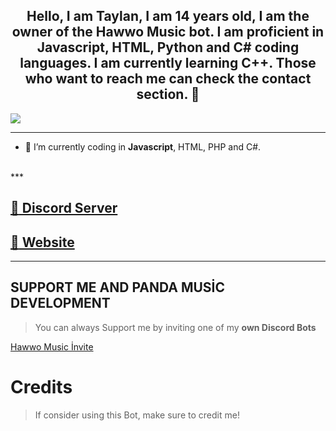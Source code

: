 <div align="center" style"border-radius:15px">
</div>

## <div align="center">Hello, I am Taylan, I am 14 years old, I am the owner of the Hawwo Music bot. I am proficient in Javascript, HTML, Python and C# coding languages. I am currently learning C++. Those who want to reach me can check the contact section. 🚀</div>  

![](https://discord.c99.nl/widget/theme-3/619841555255132160.png)  

***
- :seedling: I’m currently coding in **Javascript**, HTML, PHP and C#.
<br/>
***

## [:link: Discord Server](https://discord.gg/rWqdhKuJdN)
## [:link: Website](https://taylangzln.vercel.app/)

***

## SUPPORT ME AND PANDA MUSİC DEVELOPMENT

> You can always Support me by inviting one of my **own Discord Bots**

[Hawwo Music İnvite](https://discord.com/api/oauth2/authorize?client_id=899378464925286411&permissions=8&scope=bot%20applications.commands)

# Credits

> If consider using this Bot, make sure to credit me!
